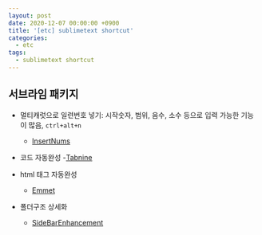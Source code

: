 ```yaml
---
layout: post
date: 2020-12-07 00:00:00 +0900
title: '[etc] sublimetext shortcut'
categories:
  - etc
tags:
  - sublimetext shortcut
---
```



## 서브라임 패키지

- 멀티캐럿으로 일련번호 넣기: 시작숫자, 범위, 음수, 소수 등으로 입력 가능한 기능이 많음, `ctrl+alt+n` 
  - [InsertNums](https://packagecontrol.io/packages/Insert%20Nums)

- 코드 자동완성
  -[Tabnine](https://www.tabnine.com/welcome)

- html 태그 자동완성 
  - [Emmet](https://emmet.io/)

- 폴더구조 상세화
  - [SideBarEnhancement](https://packagecontrol.io/packages/SideBarEnhancements)